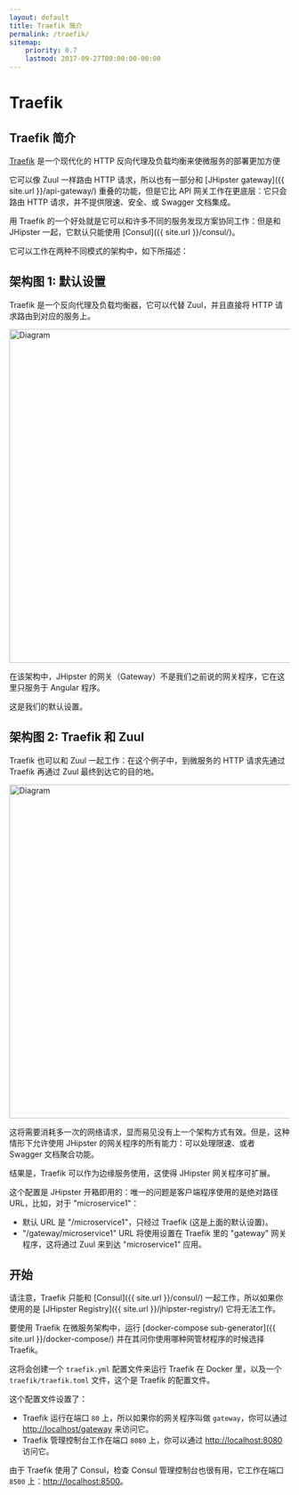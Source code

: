 ```yaml
---
layout: default
title: Traefik 简介
permalink: /traefik/
sitemap:
    priority: 0.7
    lastmod: 2017-09-27T00:00:00-00:00
---
```


# <i class="fa fa-exchange"></i> Traefik

## Traefik 简介

[Traefik](https://traefik.io/) 是一个现代化的 HTTP 反向代理及负载均衡来使微服务的部署更加方便

它可以像 Zuul 一样路由 HTTP 请求，所以也有一部分和 [JHipster gateway]({{ site.url }}/api-gateway/) 重叠的功能，但是它比 API 网关工作在更底层：它只会路由 HTTP 请求，并不提供限速、安全、或 Swagger 文档集成。

用 Traefik 的一个好处就是它可以和许多不同的服务发现方案协同工作：但是和 JHipster 一起，它默认只能使用 [Consul]({{ site.url }}/consul/)。

它可以工作在两种不同模式的架构中，如下所描述：

## 架构图 1: 默认设置

Traefik 是一个反向代理及负载均衡器，它可以代替 Zuul，并且直接将 HTTP 请求路由到对应的服务上。

<img src="{{ site.url }}/images/microservices_architecture_detail.004.png" alt="Diagram" style="width: 800; height: 600" class="img-responsive"/>

在该架构中，JHipster 的网关（Gateway）不是我们之前说的网关程序，它在这里只服务于 Angular 程序。

这是我们的默认设置。

## 架构图 2: Traefik 和 Zuul

Traefik 也可以和 Zuul 一起工作：在这个例子中，到微服务的 HTTP 请求先通过 Traefik 再通过 Zuul 最终到达它的目的地。

<img src="{{ site.url }}/images/microservices_architecture_detail.005.png" alt="Diagram" style="width: 800; height: 600" class="img-responsive"/>

这将需要消耗多一次的网络请求，显而易见没有上一个架构方式有效。但是，这种情形下允许使用 JHipster 的网关程序的所有能力：可以处理限速、或者 Swagger 文档聚合功能。

结果是，Traefik 可以作为边缘服务使用，这使得 JHipster 网关程序可扩展。

这个配置是 JHipster 开箱即用的：唯一的问题是客户端程序使用的是绝对路径 URL，比如，对于 "microservice1"：

- 默认 URL 是 "/microservice1"，只经过 Traefik (这是上面的默认设置)。
- "/gateway/microservice1" URL 将使用设置在 Traefik 里的 "gateway" 网关程序，这将通过 Zuul 来到达 "microservice1" 应用。

## 开始

请注意，Traefik 只能和 [Consul]({{ site.url }}/consul/) 一起工作，所以如果你使用的是 [JHipster Registry]({{ site.url }}/jhipster-registry/) 它将无法工作。

要使用 Traefik 在微服务架构中，运行 [docker-compose sub-generator]({{ site.url }}/docker-compose/) 并在其问你使用哪种网管材程序的时候选择 Traefik。

这将会创建一个 `traefik.yml` 配置文件来运行 Traefik 在 Docker 里，以及一个 `traefik/traefik.toml` 文件，这个是 Traefik 的配置文件。

这个配置文件设置了：

- Traefik 运行在端口 `80` 上，所以如果你的网关程序叫做 `gateway`，你可以通过 [http://localhost/gateway](http://localhost/gateway) 来访问它。
- Traefik 管理控制台工作在端口 `8080` 上，你可以通过 [http://localhost:8080](http://localhost:8080) 访问它。

由于 Traefik 使用了 Consul，检查 Consul 管理控制台也很有用，它工作在端口 `8500` 上：[http://localhost:8500](http://localhost:8500)。
